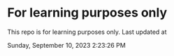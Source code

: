 # For learning purposes only
This repo is for learning purposes only.
Last updated at

Sunday, September 10, 2023 2:23:26 PM

